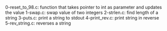 0-reset_to_98.c: function that takes pointer to int as parameter and updates the value
1-swap.c: swap value of two integers
2-strlen.c: find length of a string
3-puts.c: print a string to stdout
4-print_rev.c: print string in reverse
5-rev_string.c: reverses a string
